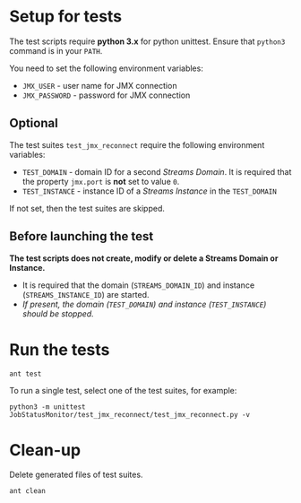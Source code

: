 # Setup for tests

The test scripts require **python 3.x** for python unittest. Ensure that `python3` command is in your `PATH`.

You need to set the following environment variables:

* `JMX_USER` - user name for JMX connection
* `JMX_PASSWORD` - password for JMX connection

## Optional 

The test suites `test_jmx_reconnect` require the following environment variables:

* `TEST_DOMAIN` - domain ID for a second *Streams Domain*. It is required that the property `jmx.port` is **not** set to value `0`.
* `TEST_INSTANCE` - instance ID of a *Streams Instance* in the `TEST_DOMAIN`

If not set, then the test suites are skipped.

## Before launching the test

**The test scripts does not create, modify or delete a Streams Domain or Instance.**

* It is required that the domain (`STREAMS_DOMAIN_ID`) and instance (`STREAMS_INSTANCE_ID`) are started.
* *If present, the domain (`TEST_DOMAIN`) and instance (`TEST_INSTANCE`) should be stopped.*


# Run the tests
```
ant test
```

To run a single test, select one of the test suites, for example:
```
python3 -m unittest JobStatusMonitor/test_jmx_reconnect/test_jmx_reconnect.py -v
```

# Clean-up

Delete generated files of test suites.
```
ant clean
```
